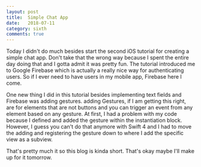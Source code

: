 ```yaml
---
layout: post
title:  Simple Chat App
date:   2018-07-11
category: sixth
comments: true
---
```


Today I didn't do much besides start the second iOS tutorial for creating a simple chat app. Don't take that the wrong way because I spent the entire day doing that and I gotta admit it was pretty fun. The tutorial introduced me to Google Firebase which is actually a really nice way for authenticating users. So if I ever need to have users in my mobile app, Firebase here I come. 

One new thing I did in this tutorial besides implementing text fields and Firebase was adding gestures. adding Gestures, if I am getting this right, are for elements that are not buttons and you can trigger an event from any element based on any gesture. At first, I had a problem with my code because I defined and added the gesture within the instantiation block. However, I guess you can't do that anymore with Swift 4 and I had to move the adding and registering the gesture down to where I add the specific view as a subview. 

That's pretty much it so this blog is kinda short. That's okay maybe I'll make up for it tomorrow.
